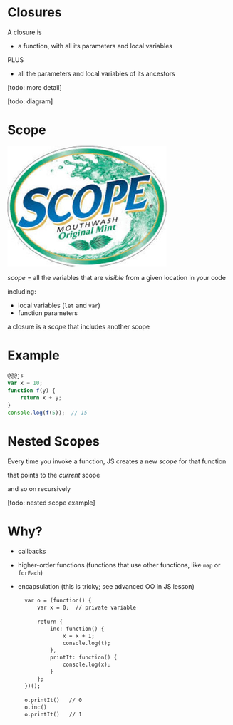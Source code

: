 # Closures

A closure is

* a function, with all its parameters and local variables

PLUS

* all the parameters and local variables of its ancestors

[todo: more detail]

[todo: diagram]

# Scope

![scope](scope.jpg)

*scope* = all the variables that are *visible* from a given location in your code

including:
  * local variables (`let` and `var`)
  * function parameters

a closure is a *scope* that includes another scope

# Example

```js
@@@js
var x = 10;
function f(y) {
    return x + y;
}
console.log(f(5));  // 15
```

# Nested Scopes

Every time you invoke a function, JS creates a new *scope* for that function

that points to the *current* scope

and so on recursively

[todo: nested scope example]


# Why?

* callbacks

* higher-order functions (functions that use other functions, like `map` or `forEach`)

* encapsulation (this is tricky; see advanced OO in JS lesson)

        var o = (function() {
            var x = 0;  // private variable

            return {
                inc: function() {
                    x = x + 1;
                    console.log(t);
                },
                printIt: function() {
                    console.log(x);
                }
            };
        })();

        o.printIt()   // 0
        o.inc()       
        o.printIt()   // 1

